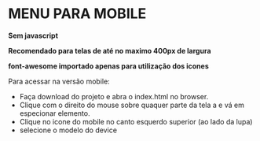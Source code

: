 <h1>MENU PARA MOBILE</h1>
<p><strong>Sem javascript</strong></p>
<p><strong>Recomendado para telas de até no maximo 400px de largura</strong></p>
<p><strong>font-awesome importado apenas para utilização dos icones</strong></p>
<p>Para acessar na versão mobile:</p>
<ul>
	<li>Faça download do projeto e abra o index.html no browser.</li>
	<li>Clique com o direito do mouse sobre quaquer parte da tela a e vá em especionar elemento.</li>
	<li>Clique no icone do mobile no canto esquerdo superior (ao lado da lupa)</li>
	<li>selecione o modelo do device</li>
</ul>

